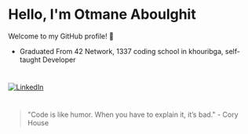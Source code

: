 
# Hello, I'm Otmane Aboulghit

Welcome to my GitHub profile! 👋


- Graduated From 42 Network, 1337 coding school in khouribga, self-taught Developer
#
[![LinkedIn](https://img.shields.io/badge/LinkedIn-Connect-blue)](https://www.linkedin.com/in/otmane-aboulghit-46493a1b4/)

#
> "Code is like humor. When you have to explain it, it’s bad." - Cory House
